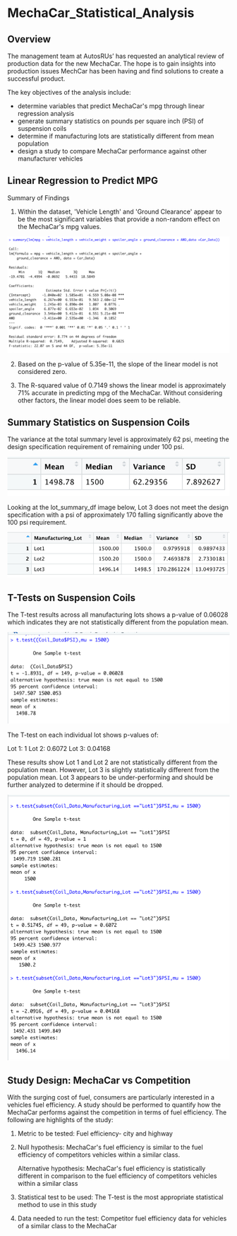 # MechaCar_Statistical_Analysis

## Overview

The management team at AutosRUs’ has requested an analytical review of production data for the new MechaCar. The hope is to gain insights into production issues MechCar has been having and find solutions to create a successful product.

The key objectives of the analysis include:

 - determine variables that predict MechaCar's mpg through linear regression analysis
 - generate summary statistics on pounds per square inch (PSI) of suspension coils
 - determine if manufacturing lots are statistically different from mean population
 - design a study to compare MechaCar performance against other manufacturer vehicles
  

## Linear Regression to Predict MPG

Summary of Findings

1. Within the dataset, 'Vehicle Length' and 'Ground Clearance' appear to be the most significant variables that provide a non-random effect on the MechaCar's mpg values.

![Summary of Findings](https://github.com/RebeccaA79/MechaCar_Statistical_Analysis/blob/main/images/MechaCar_mpg_summary_statistics.png)

2. Based on the p-value of 5.35e-11, the slope of the linear model is not considered zero.  

3. The R-squared value of 0.7149 shows the linear model is approximately 71% accurate in predicting mpg of the MechaCar. Without considering other factors, the linear model does seem to be reliable.  


## Summary Statistics on Suspension Coils

The variance at the total summary level is approximately 62 psi, meeting the design specification requirement of remaining under 100 psi. 

![Total Summary](https://github.com/RebeccaA79/MechaCar_Statistical_Analysis/blob/main/images/total_summary_df.png)

Looking at the lot_summary_df image below, Lot 3 does not meet the design specification with a psi of approximately 170 falling significantly above the 100 psi requirement.

![Individual Lot Summary](https://github.com/RebeccaA79/MechaCar_Statistical_Analysis/blob/main/images/lot_summary_df.png)


## T-Tests on Suspension Coils

The T-test results across all manufacturing lots shows a p-value of 0.06028 which indicates they are not statistically different from the population mean.

![T-Test All](https://github.com/RebeccaA79/MechaCar_Statistical_Analysis/blob/main/images/suspension_coils_cumulative_t-test.png)

The T-test on each individual lot shows p-values of:


Lot 1: 1
Lot 2: 0.6072
Lot 3: 0.04168

These results show Lot 1 and Lot 2 are not statistically different from the population mean. However, Lot 3 is slightly statistically different from the population mean. Lot 3 appears to be under-performing and should be further analyzed to determine if it should be dropped.

![T-Test Individual](https://github.com/RebeccaA79/MechaCar_Statistical_Analysis/blob/main/images/suspensionCoil_individual_lot_t-test.png)

## Study Design: MechaCar vs Competition

With the surging cost of fuel, consumers are particularly interested in a vehicles fuel efficiency. A study should be performed to quantify how the MechaCar performs against the competition in terms of fuel efficiency. The following are highlights of the study:


 1. Metric to be tested: Fuel efficiency- city and highway

 2. Null hypothesis: MechaCar's fuel efficiency is similar to the fuel efficiency of competitors vehicles within a similar class.
 
    Alternative hypothesis: MechaCar's fuel efficiency is statistically different in comparison to the fuel efficiency of competitors vehicles within a similar class

 3. Statistical test to be used: The T-test is the most appropriate statistical method to use in this study
 
 4. Data needed to run the test: Competitor fuel efficiency data for vehicles of a similar class to the MechaCar

